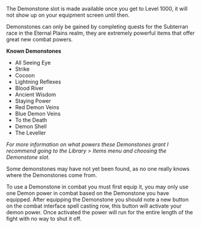 The Demonstone slot is made available once you get to Level 1000, it will not show up on your equipment screen until then.

Demonstones can only be gained by completing quests for the Subterran race in the Eternal Plains realm, they are extremely powerful items that offer great new combat powers.

**Known Demonstones**

*   All Seeing Eye
*   Strike
*   Cocoon
*   Lightning Reflexes
*   Blood River
*   Ancient Wisdom
*   Staying Power
*   Red Demon Veins
*   Blue Demon Veins
*   To the Death
*   Demon Shell
*   The Leveller

_For more information on what powers these Demonstones grant I recommend going to the Library > Items menu and choosing the Demonstone slot._

Some demonstones may have not yet been found, as no one really knows where the Demonstones come from.

To use a Demonstone in combat you must first equip it, you may only use one Demon power in combat based on the Demonstone you have equipped. After equipping the Demonstone you should note a new button on the combat interface spell casting row, this button will activate your demon power. Once activated the power will run for the entire length of the fight with no way to shut it off.